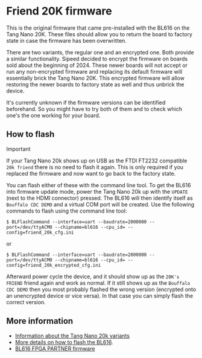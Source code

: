 # Friend 20K firmware

This is the original firmware that came pre-installed with the BL616
on the Tang Nano 20K. These files should allow you to return the board
to factory state in case the firmware has been overwritten.

There are two variants, the regular one and an encrypted one. Both
provide a similar functionality. Sipeed decided to encrypt the
firmware on boards sold about the beginning of 2024. These newer
boards will not accept or run any non-encrypted firmware and replacing
its default firmware will essentially brick the Tang Nano 20K. This
encrypted firmware will allow restoring the newer boards to factory
state as well and thus unbrick the device.

It's currently unknown if the firmware versions can be identified
beforehand. So you might have to try both of them and to check which
one's the one working for your board.

## How to flash

> [!IMPORTANT]
> If your Tang Nano 20k shows up on USB as the FTDI FT2232 compatible
> ```20k friend``` there is no need to flash it again. This is only
> required if you replaced the firmware and now want to go back to
> the factory state.

You can flash either of these with the command line tool. To get the
BL616 into firmware update mode, power the Tang Nano 20k up with the
```UPDATE``` (next to the HDMI connector) pressed. The BL616 will then
identify itself as ```Bouffalo CDC DEMO``` and a virtual COM port
will be created. Use the following commands to flash using the
command line tool:

```
$ BLFlashCommand --interface=uart --baudrate=2000000 --port=/dev/ttyACM0 --chipname=bl616 --cpu_id= --config=friend_20k_cfg.ini
```

or

```
$ BLFlashCommand --interface=uart --baudrate=2000000 --port=/dev/ttyACM0 --chipname=bl616 --cpu_id= --config=friend_20k_encrypted_cfg.ini
```

Afterward power cycle the device, and it should show up as the ```20K's FRIEND``` friend
again and work as normal. If it still shows up as the ```Bouffalo CDC DEMO``` then you
most probably flashed the wrong version (encrypted onto an unencrypted device or
vice versa). In that case you can simply flash the correct version.

## More information

- [Information about the Tang Nano 20k variants](https://github.com/MiSTle-Dev/.github/wiki/Versions_TangNano20k)
- [More details on how to flash the BL616](https://github.com/MiSTle-Dev/.github/wiki/Firmware-Installation-BL616-%C2%B5C). 
- [BL616 FPGA PARTNER firmware](../bl616_fpga_partner)
